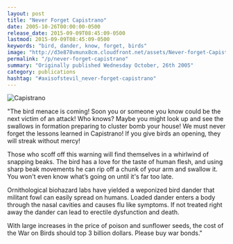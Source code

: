 ```yaml
---
layout: post
title: "Never Forget Capistrano"
date: 2005-10-26T00:00:00-0500
release_date: 2015-09-09T08:45:09-0500
lastmod: 2015-09-09T08:45:09-0500
keywords: "bird, dander, know, forget, birds"
image: "http://d3e878vmunx8cm.cloudfront.net/assets/Never-forget-Capistrano_web.gif"
permalink: "/p/never-forget-capistrano"
summary: "Originally published Wednesday October, 26th 2005"
category: publications
hashtag: "#axisofstevil_never-forget-capistrano"
---
```


[id_1]: http://d3e878vmunx8cm.cloudfront.net/assets/Never-forget-Capistrano_web.gif "Capistrano"
![Capistrano][id_1]

"The bird menace is coming! Soon you or someone you know could be the next victim of an attack! Who knows? Maybe you might look up and see the swallows in formation preparing to cluster bomb your house! We must never forget the lessons learned in Capistrano! If you give birds an opening, they will streak without mercy!

Those who scoff off this warning will find themselves in a whirlwind of snapping beaks. The bird has a love for the taste of human flesh, and using sharp beak movements he can rip off a chunk of your arm and swallow it. You won't even know what’s going on until it's far too late.

Ornithological biohazard labs have yielded a weponized bird dander that militant fowl can easily spread on humans. Loaded dander enters a body through the nasal cavities and causes flu like symptoms. If not treated right away the dander can lead to erectile dysfunction and death.

With large increases in the price of poison and sunflower seeds, the cost of the War on Birds should top 3 billion dollars. Please buy war bonds."
